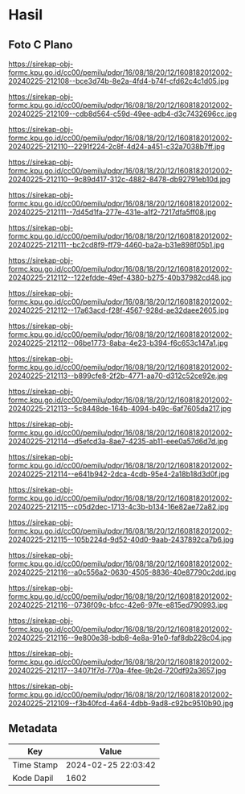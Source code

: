 # Hasil

## Foto C Plano

https://sirekap-obj-formc.kpu.go.id/cc00/pemilu/pdpr/16/08/18/20/12/1608182012002-20240225-212108--bce3d74b-8e2a-4fd4-b74f-cfd62c4c1d05.jpg

https://sirekap-obj-formc.kpu.go.id/cc00/pemilu/pdpr/16/08/18/20/12/1608182012002-20240225-212109--cdb8d564-c59d-49ee-adb4-d3c7432696cc.jpg

https://sirekap-obj-formc.kpu.go.id/cc00/pemilu/pdpr/16/08/18/20/12/1608182012002-20240225-212110--2291f224-2c8f-4d24-a451-c32a7038b7ff.jpg

https://sirekap-obj-formc.kpu.go.id/cc00/pemilu/pdpr/16/08/18/20/12/1608182012002-20240225-212110--9c89d417-312c-4882-8478-db92791eb10d.jpg

https://sirekap-obj-formc.kpu.go.id/cc00/pemilu/pdpr/16/08/18/20/12/1608182012002-20240225-212111--7d45d1fa-277e-431e-a1f2-7217dfa5ff08.jpg

https://sirekap-obj-formc.kpu.go.id/cc00/pemilu/pdpr/16/08/18/20/12/1608182012002-20240225-212111--bc2cd8f9-ff79-4460-ba2a-b31e898f05b1.jpg

https://sirekap-obj-formc.kpu.go.id/cc00/pemilu/pdpr/16/08/18/20/12/1608182012002-20240225-212112--122efdde-49ef-4380-b275-40b37982cd48.jpg

https://sirekap-obj-formc.kpu.go.id/cc00/pemilu/pdpr/16/08/18/20/12/1608182012002-20240225-212112--17a63acd-f28f-4567-928d-ae32daee2605.jpg

https://sirekap-obj-formc.kpu.go.id/cc00/pemilu/pdpr/16/08/18/20/12/1608182012002-20240225-212112--06be1773-8aba-4e23-b394-f6c653c147a1.jpg

https://sirekap-obj-formc.kpu.go.id/cc00/pemilu/pdpr/16/08/18/20/12/1608182012002-20240225-212113--b899cfe8-2f2b-4771-aa70-d312c52ce92e.jpg

https://sirekap-obj-formc.kpu.go.id/cc00/pemilu/pdpr/16/08/18/20/12/1608182012002-20240225-212113--5c8448de-164b-4094-b49c-6af7605da217.jpg

https://sirekap-obj-formc.kpu.go.id/cc00/pemilu/pdpr/16/08/18/20/12/1608182012002-20240225-212114--d5efcd3a-8ae7-4235-ab11-eee0a57d6d7d.jpg

https://sirekap-obj-formc.kpu.go.id/cc00/pemilu/pdpr/16/08/18/20/12/1608182012002-20240225-212114--e641b942-2dca-4cdb-95e4-2a18b18d3d0f.jpg

https://sirekap-obj-formc.kpu.go.id/cc00/pemilu/pdpr/16/08/18/20/12/1608182012002-20240225-212115--c05d2dec-1713-4c3b-b134-16e82ae72a82.jpg

https://sirekap-obj-formc.kpu.go.id/cc00/pemilu/pdpr/16/08/18/20/12/1608182012002-20240225-212115--105b224d-9d52-40d0-9aab-2437892ca7b6.jpg

https://sirekap-obj-formc.kpu.go.id/cc00/pemilu/pdpr/16/08/18/20/12/1608182012002-20240225-212116--a0c556a2-0630-4505-8836-40e87790c2dd.jpg

https://sirekap-obj-formc.kpu.go.id/cc00/pemilu/pdpr/16/08/18/20/12/1608182012002-20240225-212116--0736f09c-bfcc-42e6-97fe-e815ed790993.jpg

https://sirekap-obj-formc.kpu.go.id/cc00/pemilu/pdpr/16/08/18/20/12/1608182012002-20240225-212116--9e800e38-bdb8-4e8a-91e0-faf8db228c04.jpg

https://sirekap-obj-formc.kpu.go.id/cc00/pemilu/pdpr/16/08/18/20/12/1608182012002-20240225-212117--34071f7d-770a-4fee-9b2d-720df92a3657.jpg

https://sirekap-obj-formc.kpu.go.id/cc00/pemilu/pdpr/16/08/18/20/12/1608182012002-20240225-212109--f3b40fcd-4a64-4dbb-9ad8-c92bc9510b90.jpg


## Metadata

| Key        | Value               |
| ---------- | ------------------- |
| Time Stamp | 2024-02-25 22:03:42 |
| Kode Dapil | 1602                |




